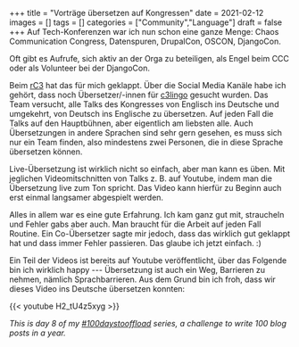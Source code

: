 +++
title = "Vorträge übersetzen auf Kongressen"
date = 2021-02-12
images = []
tags = []
categories = ["Community","Language"]
draft = false
+++
Auf Tech-Konferenzen war ich nun schon eine ganze Menge: Chaos Communication Congress, Datenspuren, DrupalCon, OSCON, DjangoCon.

Oft gibt es Aufrufe, sich aktiv an der Orga zu beteiligen, als Engel beim CCC oder als Volunteer bei der DjangoCon.

Beim [rC3](https://events.ccc.de/2020/09/04/rc3-remote-chaos-experience/) hat das für mich geklappt. Über die Social Media Kanäle habe ich gehört, dass noch Übersetzer/-innen für [c3lingo](https://c3lingo.org/) gesucht wurden. Das Team versucht, alle Talks des Kongresses von Englisch ins Deutsche und umgekehrt, von Deutsch ins Englische zu übersetzen. Auf jeden Fall die Talks auf den Hauptbühnen, aber eigentlich am liebsten alle. Auch Übersetzungen in andere Sprachen sind sehr gern gesehen, es muss sich nur ein Team finden, also mindestens zwei Personen, die in diese Sprache übersetzen können.

Live-Übersetzung ist wirklich nicht so einfach, aber man kann es üben. Mit jeglichen Videomitschnitten von Talks z. B. auf Youtube, indem man die Übersetzung live zum Ton spricht. Das Video kann hierfür zu Beginn auch erst einmal langsamer abgespielt werden.

Alles in allem war es eine gute Erfahrung. Ich kam ganz gut mit, straucheln und Fehler gabs aber auch. Man braucht für die Arbeit auf jeden Fall Routine. Ein Co-Übersetzer sagte mir jedoch, dass das wirklich gut geklappt hat und dass immer Fehler passieren. Das glaube ich jetzt einfach. :)

Ein Teil der Videos ist bereits auf Youtube veröffentlicht, über das Folgende bin ich wirklich happy --- Übersetzung ist auch ein Weg, Barrieren zu nehmen, nämlich Sprachbarrieren. Aus dem Grund bin ich froh, dass wir dieses Video ins Deutsche übersetzen konnten:

{{< youtube H2_tU4z5xyg >}}

_This is day 8 of my [#100daystooffload](https://100daystooffload.com/) series, a challenge to write 100 blog posts in a year._